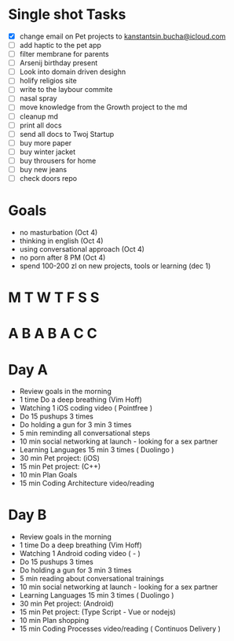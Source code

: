 

# Single shot Tasks 

- [x] change email on Pet projects to kanstantsin.bucha@icloud.com
- [ ] add haptic to the pet app
- [ ] filter membrane for parents
- [ ] Arsenij birthday present
- [ ] Look into domain driven desighn
- [ ] holify religios site
- [ ] write to the laybour commite
- [ ] nasal spray 
- [ ] move knowledge from the Growth project to the md
- [ ] cleanup md
- [ ] print all docs
- [ ] send all docs to Twoj Startup
- [ ] buy more paper
- [ ] buy winter jacket
- [ ] buy throusers for home
- [ ] buy new jeans
- [ ] check doors repo

# Goals

* no masturbation (Oct 4)
* thinking in english (Oct 4)
* using conversational approach (Oct 4)
* no porn after 8 PM (Oct 4)
* spend 100-200 zl on new projects, tools or learning (dec 1)

# M T W T F S S 
# A B A B A C C

# Day A

* Review goals in the morning
* 1 time Do a deep breathing (Vim Hoff)
* Watching 1 iOS coding video ( Pointfree )
* Do 15 pushups 3 times
* Do holding a gun for 3 min 3 times
* 5 min reminding all conversational steps
* 10 min social networking at launch - looking for a sex partner
* Learning Languages 15 min 3 times ( Duolingo )
* 30 min Pet project: (iOS)
* 15 min Pet project: (C++)
* 10 min Plan Goals
* 15 min Coding Architecture video/reading

# Day B

* Review goals in the morning
* 1 time Do a deep breathing (Vim Hoff)
* Watching 1 Android coding video ( - )
* Do 15 pushups 3 times
* Do holding a gun for 3 min 3 times
* 5 min reading about conversational trainings
* 10 min social networking at launch - looking for a sex partner
* Learning Languages 15 min 3 times ( Duolingo )
* 30 min Pet project: (Android)
* 15 min Pet project: (Type Script - Vue or nodejs)
* 10 min Plan shopping
* 15 min Coding Processes video/reading  ( Continuos Delivery )
